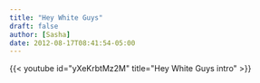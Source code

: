```yaml
---
title: "Hey White Guys"
draft: false
author: [Sasha]
date: 2012-08-17T08:41:54-05:00
---
```


{{< youtube id="yXeKrbtMz2M" title="Hey White Guys intro" >}}